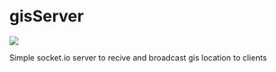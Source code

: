 gisServer
=========

<img src="https://www.codeship.io/projects/87481a50-c872-0131-25eb-5afc5da84c25/status"></img>

Simple socket.io server to recive and broadcast gis location to clients
